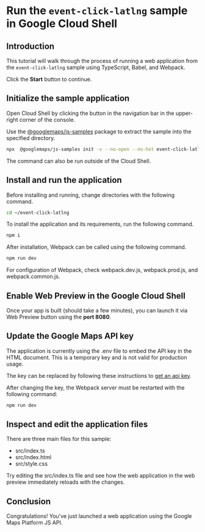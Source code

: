 # Run the `event-click-latlng` sample in Google Cloud Shell

<walkthrough-tutorial-duration duration="10"/>

## Introduction

This tutorial will walk through the process of running a web application from
the `event-click-latlng` sample using TypeScript, Babel, and Webpack.

Click the **Start** button to continue.

## Initialize the sample application

Open Cloud Shell by clicking the
<walkthrough-cloud-shell-icon></walkthrough-cloud-shell-icon> button in the
navigation bar in the upper-right corner of the console.

Use the [@googlemaps/js-samples](https://www.npmjs.com/package/@googlemaps/js-samples) package to 
extract the sample into the specified directory.

```bash
npx  @googlemaps/js-samples init -v --no-open --no-hot event-click-latlng ~/event-click-latlng
```

The command can also be run outside of the Cloud Shell.

## Install and run the application

Before installing and running, change directories with the following command.

```bash
cd ~/event-click-latlng
```

To install the application and its requirements, run the following command.

```bash
npm i
```

After installation, Webpack can be called using the following command.

```bash
npm run dev
```

For configuration of Webpack, check
<walkthrough-editor-open-file filePath="event-click-latlng/webpack.dev.js">webpack.dev.js</walkthrough-editor-open-file>,
<walkthrough-editor-open-file filePath="event-click-latlng/webpack.prod.js">webpack.prod.js</walkthrough-editor-open-file>,
and
<walkthrough-editor-open-file filePath="event-click-latlng/webpack.common.js">webpack.common.js</walkthrough-editor-open-file>.

## Enable Web Preview in the Google Cloud Shell

Once your app is built (should take a few minutes), you can launch it via
<walkthrough-spotlight-pointer target="cloudshell" spotlightId="devshell-web-preview-button">Web
Preview button</walkthrough-spotlight-pointer> using the **port 8080**.

## Update the Google Maps API key

The application is currently using the
<walkthrough-editor-open-file filePath="event-click-latlng/.env">.env</walkthrough-editor-open-file>
file to embed the API key in the HTML document. This is a temporary key and is
not valid for production usage.

The key can be replaced by following these instructions to
[get an api key](https://developers.google.com/maps/documentation/javascript/get-api-key).

After changing the key, the Webpack server must be restarted with the following
command:

```bash
npm run dev
```

## Inspect and edit the application files

There are three main files for this sample:

*   <walkthrough-editor-open-file filePath="event-click-latlng/src/index.ts">src/index.ts</walkthrough-editor-open-file>
*   <walkthrough-editor-open-file filePath="event-click-latlng/src/index.html">src/index.html</walkthrough-editor-open-file>
*   <walkthrough-editor-open-file filePath="event-click-latlng/src/style.css">src/style.css</walkthrough-editor-open-file>

Try editing the <walkthrough-editor-open-file filePath="event-click-latlng/src/index.ts">src/index.ts</walkthrough-editor-open-file> file and see how the web application in the web preview immediately reloads with the changes.

## Conclusion

<walkthrough-conclusion-trophy></walkthrough-conclusion-trophy>

Congratulations! You've just launched a web application using the Google Maps
Platform JS API.
